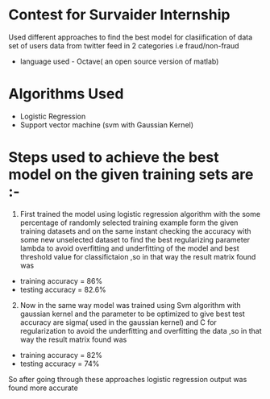 # Contest for Survaider Internship
Used different approaches to find the best model for clasiification of data set of users data from twitter feed in 2 categories i.e fraud/non-fraud
  - language used - Octave( an open source version of matlab)

# Algorithms Used 
  - Logistic Regression
  - Support vector machine (svm with Gaussian Kernel)

# Steps used to achieve the best model on the given training sets are :-
1. First trained the model using logistic regression algorithm with the some percentage of
 randomly selected training example form the given training datasets and on the same instant
 checking the accuracy with some new unselected dataset to find the best regularizing parameter
 lambda to avoid overfitting and underfitting of the model and best threshold value for
 classifictaion ,so in that way the result matrix found was
 - training accuracy = 86%
 - testing accuracy = 82.6%
2. Now in the same way model was trained using Svm algorithm with gaussian kernel and the
 parameter to be optimized to give best test accuracy are sigma( used in the gaussian kernel)
 and C for regularization to avoid the underfitting and overfitting the data ,so in that way the result matrix found was
 - training accuracy = 82%
 - testing accuracy = 74%

So after going through these approaches logistic regression output was found more accurate

